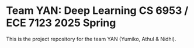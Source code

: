 # Team YAN: Deep Learning CS 6953 / ECE 7123 2025 Spring

This is the project repository for the team YAN (Yumiko, Athul & Nidhi). 
